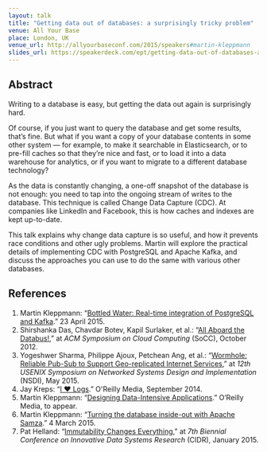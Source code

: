 ```yaml
---
layout: talk
title: "Getting data out of databases: a surprisingly tricky problem"
venue: All Your Base
place: London, UK
venue_url: http://allyourbaseconf.com/2015/speakers#martin-kleppmann
slides_url: https://speakerdeck.com/ept/getting-data-out-of-databases-a-surprisingly-tricky-problem
---
```


<script async class="speakerdeck-embed" data-id="60a5d4be5e77446abcafc0dfe43be894" data-ratio="1.77777777777778" src="//speakerdeck.com/assets/embed.js"></script>

Abstract
--------

Writing to a database is easy, but getting the data out again is surprisingly hard.

Of course, if you just want to query the database and get some results, that’s fine. But what if you
want a copy of your database contents in some other system — for example, to make it searchable in
Elasticsearch, or to pre-fill caches so that they’re nice and fast, or to load it into a data
warehouse for analytics, or if you want to migrate to a different database technology?

As the data is constantly changing, a one-off snapshot of the database is not enough: you need to
tap into the ongoing stream of writes to the database. This technique is called Change Data Capture
(CDC). At companies like LinkedIn and Facebook, this is how caches and indexes are kept up-to-date.

This talk explains why change data capture is so useful, and how it prevents race conditions and
other ugly problems. Martin will explore the practical details of implementing CDC with PostgreSQL
and Apache Kafka, and discuss the approaches you can use to do the same with various other
databases.

References
----------

1. Martin Kleppmann: “[Bottled Water: Real-time integration of PostgreSQL and
   Kafka][bottled-water].” 23 April 2015. 
2. Shirshanka Das, Chavdar Botev, Kapil Surlaker, et al.:
   “[All Aboard the Databus!][databus],” at *ACM Symposium on Cloud Computing* (SoCC), October 2012. 
3. Yogeshwer Sharma, Philippe Ajoux, Petchean Ang, et al.: “[Wormhole: Reliable Pub-Sub to Support
   Geo-replicated Internet Services][wormhole],” at *12th USENIX Symposium on Networked Systems
   Design and Implementation* (NSDI), May 2015.
4. Jay Kreps: “[I &#x2665; Logs][heart-logs].” O'Reilly Media, September 2014.
5. Martin Kleppmann: “[Designing Data-Intensive Applications][ddia].” O’Reilly Media, to appear.
6. Martin Kleppmann: “[Turning the database inside-out with Apache Samza][inside-out].” 4 March 2015.
7. Pat Helland: “[Immutability Changes Everything][helland],” at *7th Biennial Conference on
   Innovative Data Systems Research* (CIDR), January 2015.

[bottled-water]: http://blog.confluent.io/2015/04/23/bottled-water-real-time-integration-of-postgresql-and-kafka/
[databus]: http://www.socc2012.org/s18-das.pdf
[wormhole]: https://www.usenix.org/system/files/conference/nsdi15/nsdi15-paper-sharma.pdf
[heart-logs]: http://shop.oreilly.com/product/0636920034339.do
[ddia]: http://dataintensive.net
[inside-out]: http://blog.confluent.io/2015/03/04/turning-the-database-inside-out-with-apache-samza/
[helland]: http://www.cidrdb.org/cidr2015/Papers/CIDR15_Paper16.pdf
